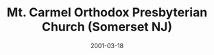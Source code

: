 ---
date: &id001 2001-03-18
end_date: null
location:
  address: 350 Franklin Boulevard
  city: Somerset
  state: NJ
minister:
- end: 2009-01-01
  name: Robert J. Cameron
  start: 2001-01-01
  type: pastor
- end: 2013-01-01
  name: Samuel Rodriguez
  start: 2011-01-01
  type: pastor
- end: 2004-01-01
  name: Cornelius Johnson
  start: 2001-01-01
  type: Associate Pastor
ministers:
- Robert J. Cameron
- Samuel Rodriguez
- Cornelius Johnson
name: Mt. Carmel Orthodox Presbyterian Church
names:
- end: null
  name: Mt. Carmel Orthodox Presbyterian Church
  start: 2001-03-18
- end: null
  name: Mt. Carmel Orthodox Presbyterian Church
  start: 2001-03-18
origination_date: *id001
raw_data: "NEW JERSEY Somerset\nMt. Carmel Orthodox Presbyterian Church  (March 18,\
  \ 2001\u2013 )\n(received from Independency, March 18, 2001)\n350 Franklin Boulevard\n\
  Pastors: Robert J. Cameron, 2001\u20139\nSamuel Rodriguez, 2011\u201313\nAssoc.\
  \ Pastor: Cornelius Johnson, 2001\u20134"
received_from: Independency
states:
- NJ
status:
  active: true
  end_date: null
  reason: null
  received_from: null
  withdrawal_to: null
title: Mt. Carmel Orthodox Presbyterian Church (Somerset NJ)

---